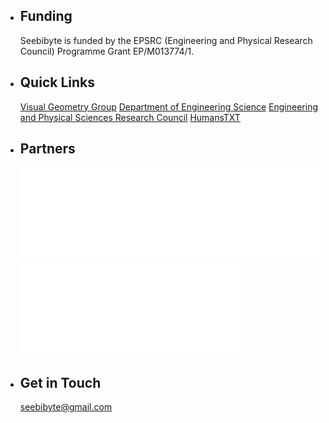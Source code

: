 
*	## Funding

	Seebibyte is funded by the EPSRC (Engineering and Physical Research Council) Programme Grant EP/M013774/1.

*	## Quick Links

	[Visual Geometry Group](http://www.robots.ox.ac.uk/~vgg/)
	[Department of Engineering Science](http://www.eng.ox.ac.uk/)
	[Engineering and Physical Sciences Research Council](https://www.epsrc.ac.uk/)
	[HumansTXT](./humans.txt)

*	## Partners

	![](images/oxford.png)
	![](images/epsrc.png)

*	## Get in Touch

	[seebibyte@gmail.com](mailto:seebibyte@gmail.com)
